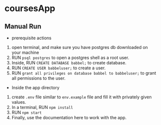 # coursesApp

## Manual Run

- prerequisite actions

1. open terminal, and make sure you have postgres db downloaded on your machine
2. RUN `psql postgres` to open a postgres shell as a root user.
3. Inside, RUN `CREATE DATABASE babbel;` to create database.
4. RUN `CREATE USER babbeluser;` to create a user.
5. RUN `grant all privileges on database babbel to babbeluser;` to grant all permissions to the user.


- Inside the app directory

1. create `.env` file similar to `env.example` file and fill it with privately given values.
2. In a terminal, RUN `npm install`
3. RUN `npm start`
4. Finally, use the documentation here to work with the app.
